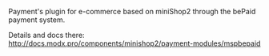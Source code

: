 Payment's plugin for e-commerce based on miniShop2 through the bePaid payment system.

Details and docs there: http://docs.modx.pro/components/minishop2/payment-modules/mspbepaid
